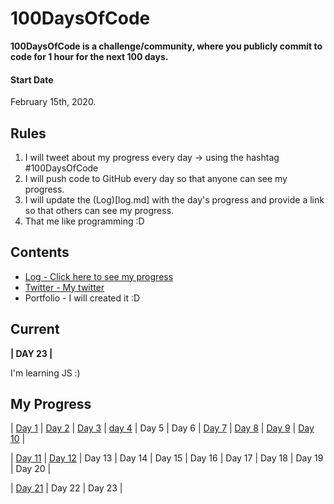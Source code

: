 # 100DaysOfCode

**100DaysOfCode is a challenge/community, where you publicly commit to code for 1 hour for the next 100 days.**

#### Start Date
February 15th, 2020.

## Rules
1. I will tweet about my progress every day -> using the hashtag #100DaysOfCode
2. I will push code to GitHub every day so that anyone can see my progress.
3. I will update the (Log)[log.md] with the day's progress and provide a link so that others can see my progress.
4. That me like programming :D

## Contents
* [Log - Click here to see my progress](log.md)
* [Twitter - My twitter](https://twitter.com/Steven_coailaZ)
* Portfolio - I will created it :D

## Current
**| DAY 23 |**

I'm learning JS :)

## My Progress
|  [Day 1](https://github.com/StevenACZ/100DaysOfCode/blob/master/Days/Day%201/PachaQtec's%20JavaScript%20Problems/main.js)  |  [Day 2](https://github.com/StevenACZ/100DaysOfCode/blob/master/Days/Day%202/PachaQtec's%20JavaScript%20Problems/main.js)  |  [Day 3](https://github.com/StevenACZ/Movi.es)  |  [day 4](https://stevenacz.github.io/Trillo/)  |  Day 5  |  Day 6 | [Day 7](https://github.com/StevenACZ/Portfolio_Dev) | [Day 8](https://github.com/StevenACZ/CalculatorApp) | [Day 9](https://github.com/StevenACZ/To-doList) | [Day 10](https://github.com/StevenACZ/To-doList) |

| [Day 11](https://github.com/StevenACZ/To-doList) | [Day 12](https://github.com/StevenACZ/To-doList) | Day 13 | Day 14 | Day 15 | Day 16 | Day 17 | Day 18 | Day 19 | Day 20 |

| [Day 21](https://github.com/StevenACZ/UI/tree/master/Accordion) | Day 22 | Day 23 | 
 
